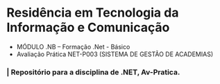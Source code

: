 # Residência em Tecnologia da Informação e Comunicação

- MÓDULO .NB – Formação .Net - Básico
- Avaliação Prática NET-P003 (SISTEMA DE GESTÃO DE ACADEMIAS)


### | Repositório para a disciplina de .NET, Av-Pratica. 


